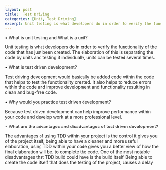 ```yaml
---
layout: post
title:  Test Driving
categories: [Unit, Test Driving]
excerpt: Unit testing is what developers do in order to verify the functionality of the code that has just been created. The elaboration of this is separating the code by units
---
```


•	What is unit testing and What is a unit?

Unit testing is what developers do in order to verify the functionality of the code that has just been created. The elaboration of this is separating the code by units and testing it individually, units can be tested several times.

•	What is test driven development?

Test driving development would basically be added code within the code that helps to test the functionality created. It also helps to reduce errors within the code and improve development and functionality resulting in clean and bug-free code.

•	Why would you practice test driven development?

Because test driven development can help improve performance within your code and develop work at a more professional level.

•	What are the advantages and disadvantages of test driven development?

The advantages of using TDD within your project is the control it gives you of the project itself, being able to have a cleaner and more useful elaboration, using TDD within your code gives you a better view of how the final elaboration will be. to complete the code.
One of the most notable disadvantages that TDD build could have is the build itself. Being able to create the code itself that does the testing of the project, causes a delay 

